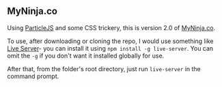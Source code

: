 ## MyNinja.co

Using [ParticleJS](https://github.com/VincentGarreau/particles.js) and some CSS trickery, this is version 2.0 of [MyNinja.co](http://www.myninja.co).

To use, after downloading or cloning the repo, I would use something like [Live Server](https://www.npmjs.com/package/live-server)- you can install it using `npm install -g live-server`. You can omit the `-g` if you don't want it installed globally for use.

After that, from the folder's root directory, just run `live-server` in the command prompt.